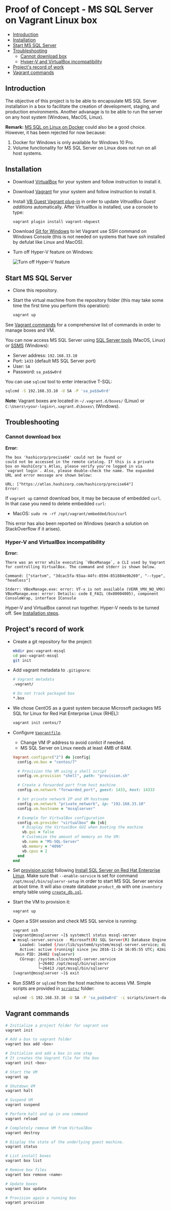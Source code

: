 # Proof of Concept - MS SQL Server on Vagrant Linux box

<!-- TOC START min:2 max:4 link:true update:true -->
  - [Introduction](#introduction)
  - [Installation](#installation)
  - [Start MS SQL Server](#start-ms-sql-server)
  - [Troubleshooting](#troubleshooting)
    - [Cannot download box](#cannot-download-box)
    - [Hyper-V and VirtualBox incompatibility](#hyper-v-and-virtualbox-incompatibility)
  - [Project's record of work](#projects-record-of-work)
  - [Vagrant commands](#vagrant-commands)

<!-- TOC END -->

## Introduction

The objective of this project is to be able to encapsulate MS SQL Server installation in a box to facilitate the creation of development, staging, and production environments. Another advanage is to be able to run the server on any host system (Windows, MacOS, Linux).

**Remark:** [MS SQL on Linux on Docker](https://docs.microsoft.com/en-us/sql/linux/sql-server-linux-setup-docker) could also be a good choice. However, it has been rejected for now because:

1. Docker for Windows is only available for Windows 10 Pro.
2. Volume functionality for MS SQL Server on Linux does not run on all host systems.

## Installation

- Download [VirtualBox](https://www.virtualbox.org/wiki/Downloads) for your system and follow instruction to install it.
- Download [Vagrant](https://www.vagrantup.com/downloads.html) for your system and follow instruction to install it.
- Install [VB Guest Vagrant plug-in](https://github.com/dotless-de/vagrant-vbguest) in order to update _VitrualBox Guest additions_ automatically. After VirtualBox is installed, use a console to type:

    ```sh
    vagrant plugin install vagrant-vbguest
    ```
- Download [Git for Windows](https://git-scm.com/download/) to let Vagrant use SSH command on Windows Console (this is not needed on systems that have _ssh_ installed by defulat like Linux and MacOS).
- Turn off Hyper-V feature on Windows:

    ![Turn off Hyper-V feature](img/turn-off-hyper-v-feature.png)

## Start MS SQL Server

- Clone this repository.
- Start the virtual machine from the repository folder (this may take some time the first time you perform this operation):

    ```sh
    vagrant up
    ```

See [Vagrant commands](#vagrant-commands) for a comprehensive list of commands in order to manage boxes and VM.

You can now access MS SQL Server using [SQL Server tools](https://docs.microsoft.com/en-us/sql/linux/sql-server-linux-setup-tools) (MacOS, Linux) or [SSMS](https://msdn.microsoft.com/en-us/library/hh213248.aspx) (Windows):

- Server address: `192.168.33.10`
- Port: `1433` (default MS SQL Server port)
- User: `SA`
- Password: `sa_pa$$w0rd`

You can use `sqlcmd` tool to enter interactive T-SQL:

```sh
sqlcmd -S 192.168.33.10 -U SA -P 'sa_pa$$w0rd'
```

**Note**: Vagrant boxes are located in `~/.vagrant.d/boxes/` (Linux) or `C:\Users\<your-login>\.vagrant.d\boxes\` (Windows).

## Troubleshooting

### Cannot download box

**Error:**

```
The box 'hashicorp/precise64' could not be found or
could not be accessed in the remote catalog. If this is a private
box on HashiCorp's Atlas, please verify you're logged in via
`vagrant login`. Also, please double-check the name. The expanded
URL and error message are shown below:

URL: ["https://atlas.hashicorp.com/hashicorp/precise64"]
Error:
```

If `vagrant up` cannot download box, it may be because of embedded `curl`. In that case you need to delete embedded `curl`:

- MacOS: `sudo rm -rf /opt/vagrant/embedded/bin/curl`

This error has also been reported on Windows (search a solution on StackOverflow if it arises).

### Hyper-V and VirtualBox incompatibility

**Error:**

```
There was an error while executing `VBoxManage`, a CLI used by Vagrant
for controlling VirtualBox. The command and stderr is shown below.

Command: ["startvm", "3dcac5fa-93aa-44fc-8594-851884e9b269", "--type", "headless"]

Stderr: VBoxManage.exe: error: VT-x is not available (VERR_VMX_NO_VMX)
VBoxManage.exe: error: Details: code E_FAIL (0x80004005), component ConsoleWrap, interface IConsole
```

Hyper-V and VirtualBox cannot run together. Hyper-V needs to be turned off. See [Installation steps](#installation).

## Project's record of work

- Create a git repository for the project:

    ```sh
    mkdir poc-vagrant-mssql
    cd poc-vagrant-mssql
    git init
    ```
- Add vagrant metadata to `.gitignore`:

    ```sh
    # Vagrant metadata
    .vagrant/

    # Do not track packaged box
    *.box
    ```
- We chose CentOS as a guest system because Microsoft packages MS SQL for Linux for Red Hat Enterprise Linux (RHEL):

    ```sh
    vagrant init centos/7
    ```
- Configure [`Vagrantfile`](Vagrantfile).
    - Change VM IP address to avoid conlict if needed.
    - MS SQL Server on Linux needs at least 4MB of RAM.

    ```ruby
    Vagrant.configure("2") do |config|
      config.vm.box = "centos/7"

      # Provision the VM using a shell script
      config.vm.provision "shell", path: "provision.sh"

      # Create a forwarded port from host machine
      config.vm.network "forwarded_port", guest: 1433, host: 14333

      # Set private network IP and VM hostname
      config.vm.network "private_network", ip: "192.168.33.10"
      config.vm.hostname = "mssqlserver"

      # Example for VirtualBox configuration
      config.vm.provider "virtualbox" do |vb|
        # Display the VirtualBox GUI when booting the machine
        vb.gui = false
        # Customize the amount of memory on the VM:
        vb.name = "MS-SQL-Server"
        vb.memory = "4096"
        vb.cpus = 2
      end
    end
    ```
- Set [provision script](provision.sh) following [Install SQL Server on Red Hat Enterprise Linux](https://docs.microsoft.com/en-us/sql/linux/sql-server-linux-setup-red-hat). Make sure that `--enable-service` is set for command `/opt/mssql/bin/sqlservr-setup` in order to start MS SQL Server service at boot time. It will also create database `product_db` with one `inventory` empty table using [`create_db.sql`](scripts/create_db.sql).
- Start the VM to provision it:

    ```sh
    vagrant up
    ```
- Open a SSH session and check MS SQL service is running:

    ```sh
    vagrant ssh
    [vagrant@mssqlserver ~]$ systemctl status mssql-server
    ● mssql-server.service - Microsoft(R) SQL Server(R) Database Engine
       Loaded: loaded (/usr/lib/systemd/system/mssql-server.service; disabled; vendor preset: disabled)
       Active: active (running) since jeu 2016-11-24 16:05:55 UTC; 42min ago
     Main PID: 26402 (sqlservr)
       CGroup: /system.slice/mssql-server.service
               ├─26402 /opt/mssql/bin/sqlservr
               └─26413 /opt/mssql/bin/sqlservr
   [vagrant@mssqlserver ~]$ exit
    ```
- Run _SSMS_ or `sqlcmd` from the host machine to access VM. Simple scripts are provided in [`scripts/`](scripts) folder:

    ```sh
    sqlcmd -S 192.168.33.10 -U SA -P 'sa_pa$$w0rd' -i scripts/insert-data.sqlcmd
    ```

## Vagrant commands

```sh
# Initialize a project folder for vagrant use
vagrant init

# Add a box to vagrant folder
vagrant box add <box>

# Initialize and add a box in one step
# It creates the Vagrant file for the box
vagrant init <box>

# Start the VM
vagrant up

# Shutdown VM
vagrant halt

# Suspend VM
vagrant suspend

# Perform halt and up in one command
vagrant reload

# Completely remove VM from VirtualBox
vagrant destroy

# Display the state of the underlying guest machine.
vagrant status

# List install boxes
vagrant box list

# Remove box files
vagrant box remove <name>

# Update boxes
vagrant box update

# Provision again a running box
vagrant provision
```

